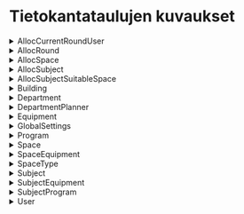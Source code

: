 # Tietokantataulujen kuvaukset

<details><summary>AllocCurrentRoundUser</summary>

***Ei ainakaan vielä käytössä**

|Sarake			|	Tyyppi		|	Avaimet 	|	Kuvaus					
|:-----			| :------- 		| 	------- 	|	------ 					
|<u>allocId</u>	| INTEGER		| PK 			| 			
|<u>UserId</u>	| INTEGER		| PK, FK   		| Viittaus User taulun Id	

</details>

<details><summary>AllocRound</summary>
<small> (Laskenta tietylle kaudelle. Esimerkiksi kesä 2022 kurssit) </small>

Sarake			|	Tyyppi		|	Avaimet		|	Kuvaus
:-----			|	:---		|	-------		|	------
 <u>id</u>		| INTEGER		| PK			| Yksilöivä pääavain
 date			| TIMESTAMP 	|				| Laskennan luontiaika
 name			| VARCHAR(255)	|				| Laskennan nimi. eg. "Syksyn 2022 virallinen"			
 isSeasonAlloc	| BOOLEAN 		|				| Onko kausi aktiviinen
 userId			| INTEGER		| FK(User.id)	| Laskennan luoja/ylläpitäjä
 description 	| VARCHAR(16000)|				| Mahdollinen kuvaus laskentaa varten
 lastModified 	| TIMESTAMP 	|				| Viimeinen muokkaus laskennassa, automaattisesti luotu aika

</details>

<details><summary>AllocSpace</summary>
<small> (Tilanvaraukset laskennassa) </small>

 Sarake			|	Tyyppi		|	Avaimet			            	|	Kuvaus
 :-----			|	:----		|	------			            	|	------
 subjectId      | INTEGER		| PK, FK(allocSubject.subjectId)	| Opetus
 allocRound     | INTEGER		| PK, FK(allocSubject.allocRound)	| Laskenta esim. Syksy 2022
 spaceId 		| INTEGER		| PK, FK(space.id)	            	| Varattu tila
 totalTime		| TIME			|					            	| Opetusta varten varattu aika tilassa

</details>

<details><summary>AllocSubject</summary>
<small> (Opetukset laskentaa varten) </small>

Sarake			    |	Tyyppi		|	Avaimet		    |	Kuvaus
:-----			    |	:----		|	------		    |	------
<u>subjectId</u>    | INTEGER		|PK,FK(subject.id)  | Laskentaan lisätty opetus
<u>allocRound</u>   | INTEGER		|PK,FK(allocRound)  | Laskentatoteutus esim. Kevät 2022
isAllocated 	    | BOOLEAN		|				    | Onko kurssitoteutus jo lisätty laskentaan/allocSpace tauluun (0/1)
cantAllocate 	    | BOOLEAN		|				    | Merkitään True(1) kun kurssille ei löydy sopivia tiloja
priority		    | INTEGER		|				    | Opetuksien prioriteetti (arvoasteikko) - Missä järjestyksessä opetukset lisätään allocSpace-tauluun
allocatedDate 	    | TIMESTAMP		|				    | Päivämäärä, jolloin opetus on lisätty laskentaan

</details>

<details><summary>AllocSubjectSuitableSpace</summary>
<small>(Lisätään kaikki opetukseen soveltuvat tilat)</small>

Sarake			    |	Tyyppi		|	Avaimet		                    |	Kuvaus
:-----			    |	:----		|	------		                    |	------
<u>allocRound</u>   |  INTEGER      | PK, FK(AllocSubject.allocRound)   | Laskenta
<u>subjectId</u>    |  INTEGER      | PK, FK(AllocSubject.subjectId)    | Opetus
<u>spaceId</u>      |  INTEGER      | PK, FK(Space.id)                  | Tila
</details>


<details><summary>Building</summary>
<small> (Rakennus) </small>

Sarake			|	Tyyppi		|	Avaimet		|	Kuvaus
:-----			|	:----		|	------		|	------
<u>id</u>		| INTEGER		| PK			| 
name			| VARCHAR(255)	|				| Rakennuksen nimi / Tunnus (Esim. N-Talo)
description		| VARCHAR(16000)|				| Rakennuksen vapaaehtoinen kuvaus

</details>


<details><summary>Department</summary>
Rakennus

Sarake			|	Tyyppi		|	Avaimet		|	Kuvaus
:-----			|	:----		|	------		|	------
<u>id</u>		| INTEGER		| PK			|
name			| VARCHAR(255)	|				| Aineryhmän nimi (esim. Jazz)
description		| VARCHAR(16000)|				| Aineryhmän kuvaus

</details>

<details><summary>DepartmentPlanner</summary>
<small> (aineryhmän suunnittelija) </small>

Sarake				|	Tyyppi		|	Avaimet				|	Kuvaus
:-----				|	:----		|	------				|	------
<u>departmentId</u> | INTEGER		| PK, FK(deparment.id)	| Suunnittelijalla oikeudet aineryhmän opetusten lisäykselle ja muokkaukselle.
<u>userId</u>		| INTEGER		| PK, FK(user.id)		| Suunnittelijan käyttäjätunnus

</details>

<details><summary>Equipment</summary>
<small> (Varustelista, josta lisätään yksittäisiä varusteita/soittimia tiloihin ja opetuksiin) </small>

Sarake			|	Tyyppi		|	Avaimet		|	Kuvaus
:-----			|	:----		|	------		|	------
<u>id</u>		| INTEGER		| PK			|
name			| VARCHAR(255)	| 				| Soittimen/varusteen nimi
isMovable		| BOOLEAN		| 				| Onko varuste siirreltävissä. Esim. Urut ei tod.näk ole
Priority		| INTEGER		|				| IN PROGRESS
description		| VARCHAR(16000)|

</details>

<details><summary>GlobalSettings</summary>
<small> (Yleiset asetukset järjestelmässä. Ehkä lisätään AllocSettings-taulu laskentaa varten erikseen) </small>

Sarake			|	Tyyppi		|	Avaimet		|	Kuvaus
:-----			|	:----		|	------		|	------
<u>id</u>		| INTEGER		| PK			|
name			| VARCHAR(255)	| 				| Asetukselle nimi
description		| VARCHAR(16000)|				| Kuvaus asetusta varten
numberValue		| INTEGER		| 				| Asetukseen kokonaisluku arvona
textValue		| VARCHAR(255)	|				| Asetukseen kiinteä tekstiarvo

</details>

<details><summary>Program</summary>
<small> (Pääaine) </small>

Sarake			|	Tyyppi		|	Avaimet			|	Kuvaus
:-----			|	:----		|	------			|	------
<u>id</u>		| INTEGER		| PK				|
name			| VARCHAR(255)	|					| Pääaineen nimi
departmentId	| INTEGER		| FK(department.id)	| Mihin aineryhmään pääaine sisältyy

</details>

<details><summary>Space</summary>
<small> (Tila - huone, studio, luokka jne.) </small>

Sarake			|	Tyyppi		|	Avaimet			|	Kuvaus
:-----			|	:----		|	------			|	------
<u>id</u>		| INTEGER		|PK					|
name			| VARCHAR(255)	|					| Nimi (Esim. R-5322 Musiikkiluokka)
area			| DECIMAL(5,1)	|					| Tilan tilavuus (neliömetreissä/m²)
info			| VARCHAR(16000)|					| Tilan lisätietoja / Kuvaus
personLimit 	| INTEGER		|					| Tilan maksimi henkilömäärä
buildingId		| INTEGER		|FK(building.id)	| Missä rakennuksessa tila sijaitsee
availableFrom	| TIME			|					| Aika, mistä lähtien tila on käytettävissä
availableTo		| TIME			|					| Aika, mihin asti tila on käytettävissä
classesFrom		| TIME			|					| Aika, mistä lähtien tila on käytettävissä opetusta varten
classesTo		| TIME			|					| Aika, mihin asti tila on käytettävissä opetusta varten
inUse			| BOOLEAN		|					| Onko tila käytettävissä vai pois käytöstä
spaceTypeId		| INTEGER		|FK(spaceType.id)	| Minkälainen opetustila kyseessä (Esim. Luentotila, soittotila, studio, jne.)

</details>

<details><summary>SpaceEquipment</summary>
<small> (Tilan varustus (soittimet, laitteistot yms.) </small>

Sarake				|	Tyyppi		|	Avaimet				|	Kuvaus
:-----				|	:----		|	------				|	------
<u>spaceId</u>		| INTEGER		|PK, FK(space.id)		| Tila
<u>equipmentId</u>	| INTEGER		|PK, FK(equipment.id)	| Varauste/Soitin

</details>

<details><summary>SpaceType</summary>
<small> (Tilatyyppi - Esim. luentotila, soittotila, studio jne.)</small>

Sarake			|	Tyyppi		|	Avaimet		|	Kuvaus
:-----			|	:----		|	------		|	------
<u>id</u>		| INTEGER		| PK			| 
name			| VARCHAR(255)	|				| Nimi (Esim. Studio)
description		| VARCHAR(16000)|				| Vapaaehtoinen kuvaus

</details>

<details><summary>Subject</summary>
<small> (Opetus) </small>

Sarake			|	Tyyppi		|	Avaimet			|	Kuvaus
:-----			|	:----		|	------			|	------
<u>id</u>		| INTEGER		| PK				|
name			| VARCHAR(255)	|					| Opetuksen nimi (esim. Huilunsoitto, Taso A)
groupSize		| INTEGER		|					| Ryhmän koko, yksittäiselle opetukselle
groupCount		| INTEGER		|					| Montako ryhmää. Esim. 2x groupSize
sessionLength	| TIME			|					| Opetuksen yksittäisen opetuksen pituus
sessionCount	| INTEGER		|					| Montako opetusta per viikko
area			| DECIMAL(5,1)	|					| Opetukseen tarvittava tilan tilavuus (m²)
programId		| INTEGER		|FK(program.id)		| Mihin pääaineeseen opetus kuuluu
spaceTypeId		| INTEGER		|FK(spaceType.id)	| Minkälaisen tilan opetus tarvitsee (soitto/luento)

</details>

<details><summary>SubjectEquipment</summary>
<small> (Opetukseen tarvittavat soittimet / varusteet) </small>

Sarake				|	Tyyppi		|	Avaimet				|	Kuvaus
:-----				|	:----		|	------				|	------
<u>subjectId</u>	| INTEGER		| PK, FK(subject.id)	| Opetus
<u>equipmentId</u>	| INTEGER		| PK, FK(equipment.id)	| Varuste / Soitin
priority			| INTEGER		|						| Varusteen tärkeys (korkeampi numero on suurempi tarve)
obligatory			| BOOLEAN		|						| Onko varuste pakollinen kurssin kannalta (nostaa prioriteettia) ***Ei ainakaan vielä käytössä**

</details>

<details><summary>SubjectProgram</summary>
(mihin pääaineisin opetus kuuluu) **Ei tule käyttöön**

Sarake				| Tyyppi		| Avaimet			| Kuvaus
:-----				| :----			| ------			| ------
<u>subjectId</u>	| INTEGER		|PK,FK(subject.id)	| Opetus
<u>programId</u>	| INTEGER		|PK, FK(program.id)	| Pääaine

</details>

<details><summary>User</summary>

Sarake			| Tyyppi		| Avaimet		| Kuvaus
:-----			| :----			| ------		| ------
<u>id</u>		| INTEGER		| PK			|
email			| VARCHAR(255)	|				| Käyttäjän sähköpostiosoite
isAdmin			| BOOLEAN		|				| Onko käyttäjällä pääkäyttäjän oikeuksia

</details
